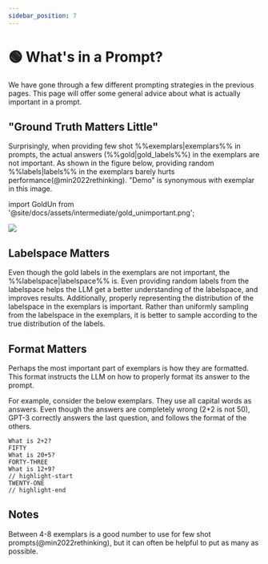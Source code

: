 ```yaml
---
sidebar_position: 7
---
```


# 🟢 What's in a Prompt?

We have gone through a few different prompting strategies in the previous pages. This page will offer some general advice about what is actually important in a prompt.


## "Ground Truth Matters Little"


Surprisingly, when providing few shot %%exemplars|exemplars%% in prompts, the actual answers (%%gold|gold_labels%%) in the exemplars are not important. As shown in the figure below, providing random %%labels|labels%% in the exemplars barely hurts performance(@min2022rethinking). "Demo" is synonymous with exemplar in this image.

import GoldUn from '@site/docs/assets/intermediate/gold_unimportant.png';

<div style={{textAlign: 'center'}}>
  <img src={GoldUn} style={{width: "750px"}} />
</div>

## Labelspace Matters

Even though the gold labels in the exemplars are not important, the %%labelspace|labelspace%% is. Even providing random labels from the labelspace helps the LLM get a better understanding of the labelspace, and improves results. Additionally, properly representing the distribution of the labelspace in the exemplars is important. Rather than uniformly sampling from the labelspace in the exemplars, it is better to sample according to the true distribution of the labels.

## Format Matters

Perhaps the most important part of exemplars is how they are formatted. This format instructs the LLM on how to properly format its answer to the prompt.

For example, consider the below exemplars. They use all capital words as answers. Even though the answers are completely wrong (2+2 is not 50), GPT-3 correctly answers the last question, and follows the format of the others.

```text
What is 2+2? 
FIFTY
What is 20+5?
FORTY-THREE
What is 12+9?
// highlight-start
TWENTY-ONE
// highlight-end
```

## Notes

Between 4-8 exemplars is a good number to use for few shot prompts(@min2022rethinking), but it can often be helpful to put as many as possible.
